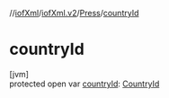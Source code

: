 //[iofXml](../../../index.md)/[iofXml.v2](../index.md)/[Press](index.md)/[countryId](country-id.md)

# countryId

[jvm]\
protected open var [countryId](country-id.md): [CountryId](../-country-id/index.md)
